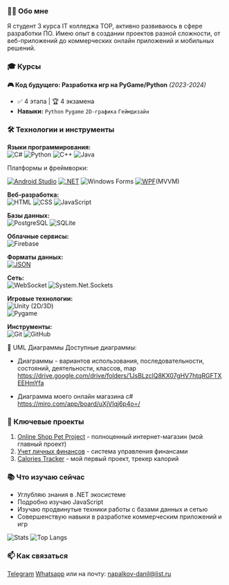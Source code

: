 ### 👨‍💻 Обо мне
Я студент 3 курса IT колледжа TOP, активно развиваюсь в сфере разработки ПО. Имею опыт в создании проектов разной сложности, от веб-приложений до коммерческих онлайн приложений и мобильных решений.

### 🎓 **Курсы**  
**🎮 Код будущего: Разработка игр на PyGame/Python** *(2023-2024)*  
- ✅ 4 этапа | 🏆 4 экзамена  
- **Навыки:** `Python` `Pygame` `2D-графика` `Геймдизайн`
  
### 🛠 Технологии и инструменты
**Языки программирования:**  
![C#](https://img.shields.io/badge/-C%23-239120?logo=c-sharp&logoColor=white) ![Python](https://img.shields.io/badge/-Python-3776AB?logo=python&logoColor=white) ![C++](https://img.shields.io/badge/-C%2B%2B-00599C?logo=c%2B%2B&logoColor=white) ![Java](https://img.shields.io/badge/-Java-007396?logo=java&logoColor=white) 

Платформы и фреймворки:

[![Android Studio](https://img.shields.io/badge/-Android%20Studio-512BD4?logo=android&logoColor=white)](https://developer.android.com/studio)
[![.NET](https://img.shields.io/badge/-.NET-512BD4?logo=.net&logoColor=white)](https://dotnet.microsoft.com/)
![Windows Forms](https://img.shields.io/badge/-Windows%20Forms-512BD4?logo=.net&logoColor=white)
[![WPF](https://img.shields.io/badge/-WPF-512BD4?logo=.net&logoColor=white)](https://docs.microsoft.com/ru-ru/dotnet/desktop/wpf/)(MVVM)

**Веб-разработка:**  
![HTML](https://img.shields.io/badge/-HTML-E34F26?logo=html5&logoColor=white) ![CSS](https://img.shields.io/badge/-CSS-1572B6?logo=css3&logoColor=white)  ![JavaScript](https://img.shields.io/badge/-JavaScript-F7DF1E?logo=javascript&logoColor=black)  

**Базы данных:**  
![PostgreSQL](https://img.shields.io/badge/-PostgreSQL-4169E1?logo=postgresql&logoColor=white) ![SQLite](https://img.shields.io/badge/-SQLite-003B57?logo=sqlite&logoColor=white)  

**Облачные сервисы:**  
![Firebase](https://img.shields.io/badge/-Firebase-FFCA28?logo=firebase&logoColor=black) 

**Форматы данных:**  
[![JSON](https://img.shields.io/badge/-JSON-000000?logo=json&logoColor=white)](https://www.json.org)

**Сеть:**  
![WebSocket](https://img.shields.io/badge/-WebSocket-010101?logo=websocket&logoColor=white) 
![System.Net.Sockets](https://img.shields.io/badge/-System.Net.Sockets-512BD4?logo=.net&logoColor=white)

**Игровые технологии:**  
![Unity](https://img.shields.io/badge/-Unity-FFFFFF?logo=unity&logoColor=black) (2D/3D)  
![Pygame](https://img.shields.io/badge/-Pygame-3776AB?logo=python&logoColor=white)  

**Инструменты:**  
![Git](https://img.shields.io/badge/-Git-F05032?logo=git&logoColor=white) ![GitHub](https://img.shields.io/badge/-GitHub-181717?logo=github&logoColor=white)  

📐 UML Диаграммы
Доступные диаграммы:

- Диаграммы - вариантов использования, последовательности, состояний, деятельности, классов, map 
https://drive.google.com/drive/folders/1JsBLzclQ8KX07gHV7htqRGFTXEEHmYfa

- Диаграмма моего онлайн магазина c#
  https://miro.com/app/board/uXjVIqj6p4o=/

### 🚀 Ключевые проекты
1. [Online Shop Pet Project](https://github.com/daniiiiiiiiiiil/Online_Shop_Pet_Project) - полноценный интернет-магазин (мой главный проект)
2. [Учет личных финансов](https://github.com/daniiiiiiiiiiil/Accounting-for-personal-finances-PET-project) - система управления финансами
3. [Calories Tracker](https://github.com/daniiiiiiiiiiil/calories) - мой первый проект, трекер калорий

### 📚 Что изучаю сейчас
- Углубляю знания в .NET экосистеме
- Подробно изучаю JavaScript 
- Изучаю продвинутые техники работы с базами данных и сетью
- Совершенствую навыки в разработке коммерческим приложений и игр
  
![Stats](https://github-readme-stats.vercel.app/api?username=daniiiiiiiiiiil&show_icons=true&theme=radical&random=123)
![Top Langs](https://github-readme-stats.vercel.app/api/top-langs/?username=daniiiiiiiiiiil&layout=compact&hide=html,css&theme=radical)


### 📫 Как связаться
[Telegram](https://t.me/weqrete) [Whatsapp](http://wa.me/79042017869) или на почту: napalkov-danil@list.ru
